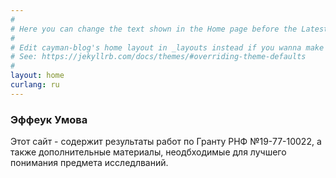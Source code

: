 ```yaml
---
#
# Here you can change the text shown in the Home page before the Latest Posts section.
#
# Edit cayman-blog's home layout in _layouts instead if you wanna make some changes
# See: https://jekyllrb.com/docs/themes/#overriding-theme-defaults
#
layout: home
curlang: ru
---
```

### Эффеук Умова
Этот сайт - содержит результаты работ по Гранту РНФ №19-77-10022, а также дополнительные материалы, неодбходимые для лучшего понимания предмета исследлваний.